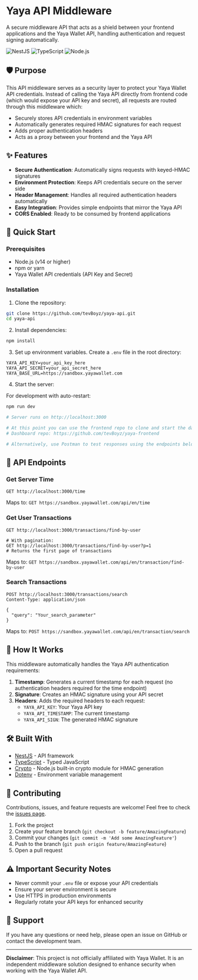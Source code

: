 # Yaya API Middleware

A secure middleware API that acts as a shield between your frontend applications and the Yaya Wallet API, handling authentication and request signing automatically.

![NestJS](https://img.shields.io/badge/NestJS-E0234E?style=for-the-badge&logo=nestjs&logoColor=white)
![TypeScript](https://img.shields.io/badge/TypeScript-3178C6?style=for-the-badge&logo=typescript&logoColor=white)
![Node.js](https://img.shields.io/badge/Node.js-339933?style=for-the-badge&logo=nodedotjs&logoColor=white)

## 🛡️ Purpose

This API middleware serves as a security layer to protect your Yaya Wallet API credentials. Instead of calling the Yaya API directly from frontend code (which would expose your API key and secret), all requests are routed through this middleware which:

- Securely stores API credentials in environment variables
- Automatically generates required HMAC signatures for each request
- Adds proper authentication headers
- Acts as a proxy between your frontend and the Yaya API

## ✨ Features

- **Secure Authentication**: Automatically signs requests with keyed-HMAC signatures
- **Environment Protection**: Keeps API credentials secure on the server side
- **Header Management**: Handles all required authentication headers automatically
- **Easy Integration**: Provides simple endpoints that mirror the Yaya API
- **CORS Enabled**: Ready to be consumed by frontend applications

## 🚀 Quick Start

### Prerequisites

- Node.js (v14 or higher)
- npm or yarn
- Yaya Wallet API credentials (API Key and Secret)

### Installation

1. Clone the repository:
```bash
git clone https://github.com/tevBoyz/yaya-api.git
cd yaya-api
```

2. Install dependencies:
```bash
npm install
```

3. Set up environment variables. Create a `.env` file in the root directory:
```env
YAYA_API_KEY=your_api_key_here
YAYA_API_SECRET=your_api_secret_here
YAYA_BASE_URL=https://sandbox.yayawallet.com
```

4. Start the server:

For development with auto-restart:
```bash
npm run dev

# Server runs on http://localhost:3000

# At this point you can use the frontend repo to clone and start the dashboard to view results
# Dashboard repo: https://github.com/tevBoyz/yaya-frontend

# Alternatively, use Postman to test responses using the endpoints below
```

## 📖 API Endpoints

### Get Server Time
```http
GET http://localhost:3000/time
```
Maps to: `GET https://sandbox.yayawallet.com/api/en/time`

### Get User Transactions
```http
GET http://localhost:3000/transactions/find-by-user

# With pagination:
GET http://localhost:3000/transactions/find-by-user?p=1
# Returns the first page of transactions
```
Maps to: `GET https://sandbox.yayawallet.com/api/en/transaction/find-by-user`

### Search Transactions
```http
POST http://localhost:3000/transactions/search
Content-Type: application/json

{
  "query": "Your_search_parameter"
}
```
Maps to: `POST https://sandbox.yayawallet.com/api/en/transaction/search`

## 🔐 How It Works

This middleware automatically handles the Yaya API authentication requirements:

1. **Timestamp**: Generates a current timestamp for each request (no authentication headers required for the time endpoint)
2. **Signature**: Creates an HMAC signature using your API secret
3. **Headers**: Adds the required headers to each request:
   - `YAYA_API_KEY`: Your Yaya API key
   - `YAYA_API_TIMESTAMP`: The current timestamp
   - `YAYA_API_SIGN`: The generated HMAC signature

## 🛠️ Built With

- [NestJS](https://nestjs.com/) - API framework
- [TypeScript](https://www.typescriptlang.org/) - Typed JavaScript
- [Crypto](https://nodejs.org/api/crypto.html) - Node.js built-in crypto module for HMAC generation
- [Dotenv](https://github.com/motdotla/dotenv) - Environment variable management

## 🤝 Contributing

Contributions, issues, and feature requests are welcome! Feel free to check the [issues page](https://github.com/tevBoyz/yaya-api/issues).

1. Fork the project
2. Create your feature branch (`git checkout -b feature/AmazingFeature`)
3. Commit your changes (`git commit -m 'Add some AmazingFeature'`)
4. Push to the branch (`git push origin feature/AmazingFeature`)
5. Open a pull request

## ⚠️ Important Security Notes

- Never commit your `.env` file or expose your API credentials
- Ensure your server environment is secure
- Use HTTPS in production environments
- Regularly rotate your API keys for enhanced security

## 📧 Support

If you have any questions or need help, please open an issue on GitHub or contact the development team.

---

**Disclaimer**: This project is not officially affiliated with Yaya Wallet. It is an independent middleware solution designed to enhance security when working with the Yaya Wallet API.

